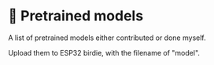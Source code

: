 # 🧠 Pretrained models
A list of pretrained models either contributed or done myself.

Upload them to ESP32 birdie, with the filename of "model".
